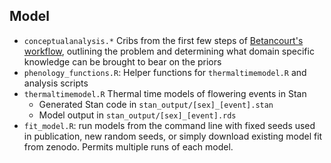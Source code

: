## Model

- `conceptualanalysis.*` Cribs from the first few steps of [Betancourt's workflow](https://betanalpha.github.io/assets/case_studies/principled_bayesian_workflow.html), outlining the problem and determining what domain specific knowledge can be brought to bear on the priors
- `phenology_functions.R`: Helper functions for `thermaltimemodel.R` and analysis scripts
- `thermaltimemodel.R` Thermal time models of flowering events in Stan
  - Generated Stan code in `stan_output/[sex]_[event].stan`
  - Model output in `stan_output/[sex]_[event].rds`
- `fit_model.R`: run models from the command line with fixed seeds used in publication, new random seeds, or simply download existing model fit from zenodo. Permits multiple runs of each model.
